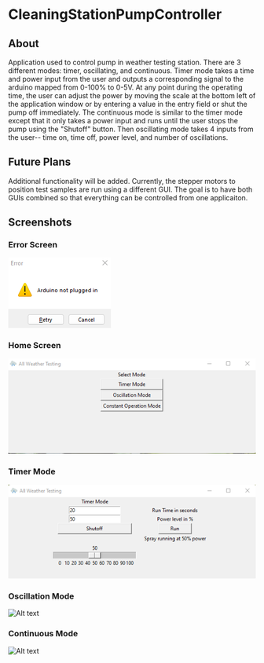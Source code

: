 # CleaningStationPumpController  
  
## About  
  
Application used to control pump in weather testing station. There are 3 different modes: timer, oscillating, and continuous.
Timer mode takes a time and power input from the user and outputs a corresponding signal to the arduino mapped from 0-100% to 0-5V. At any point during the operating time, the user can adjust the power by moving the scale at the bottom left of the application window or by entering a value in the entry field or shut the pump off immediately.
The continuous mode is similar to the timer mode except that it only takes a power input and runs until the user stops the pump using the "Shutoff" button.
Then oscillating mode takes 4 inputs from the user-- time on, time off, power level, and number of oscillations.  
  
## Future Plans  
  
Additional functionality will be added. Currently, the stepper motors to position test samples are run using a different GUI. The goal is to have both GUIs combined so that everything can be controlled from one applicaiton.  
  
## Screenshots  
  
### Error Screen
![Alt text](/pictures/error_screen.png?raw=true "Error Screen")  
  
### Home Screen  
![Alt text](/pictures/homescreen.png?raw=true "Error Screen")  
  
### Timer Mode  
![Alt text](/pictures/timer_mode.png?raw=true "Error Screen")  
  
### Oscillation Mode 
![Alt text](/pictures/oscillation_mode.png.png?raw=true "Oscillation Mode")  
  
### Continuous Mode  
![Alt text](/pictures/continuous_mode.png.png?raw=true "Continuous Mode") 

